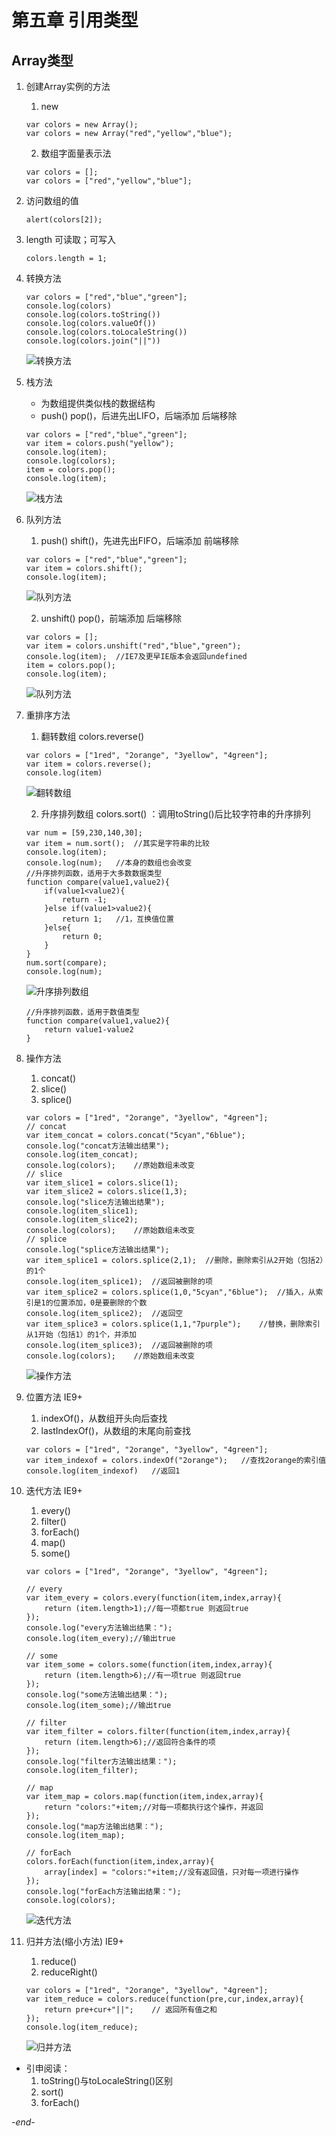 # 第五章 引用类型

## Array类型

1. 创建Array实例的方法
    1. new
    ```
    var colors = new Array();
    var colors = new Array("red","yellow","blue");
    ```
    2. 数组字面量表示法
    ```
    var colors = [];
    var colors = ["red","yellow","blue"];
    ```

2. 访问数组的值
    ```
    alert(colors[2]);
    ```

3. length 可读取；可写入
    ```
    colors.length = 1;
    ```

4. 转换方法
    ```
    var colors = ["red","blue","green"];
    console.log(colors)
    console.log(colors.toString())
    console.log(colors.valueOf())
    console.log(colors.toLocaleString())
    console.log(colors.join("||"))
    ```
    ![转换方法](images/array.png)

5. 栈方法
    * 为数组提供类似栈的数据结构
    * push() pop()，后进先出LIFO，后端添加 后端移除
    ```
    var colors = ["red","blue","green"];
    var item = colors.push("yellow");
    console.log(item);
    console.log(colors);
    item = colors.pop();
    console.log(item);
    ```
    ![栈方法](images/array1.png)

6. 队列方法
    1. push() shift()，先进先出FIFO，后端添加 前端移除
    ```
    var colors = ["red","blue","green"];
    var item = colors.shift();
    console.log(item);
    ```
    ![队列方法](images/array2.png)

    2. unshift() pop()，前端添加 后端移除
    ```
    var colors = [];
    var item = colors.unshift("red","blue","green");
    console.log(item);  //IE7及更早IE版本会返回undefined
    item = colors.pop();
    console.log(item);
    ```
    ![队列方法](images/array3.png)

7. 重排序方法
    1. 翻转数组 colors.reverse()
    ```
    var colors = ["1red", "2orange", "3yellow", "4green"];
    var item = colors.reverse();
    console.log(item)
    ```
    ![翻转数组](images/reverse.png)

    2. 升序排列数组 colors.sort() ：调用toString()后比较字符串的升序排列
    ```
    var num = [59,230,140,30];
    var item = num.sort();  //其实是字符串的比较
    console.log(item);
    console.log(num);   //本身的数组也会改变
    //升序排列函数，适用于大多数数据类型
    function compare(value1,value2){
        if(value1<value2){
            return -1;
        }else if(value1>value2){
            return 1;   //1，互换值位置
        }else{
            return 0;
        }
    }
    num.sort(compare);
    console.log(num);
    ```
    ![升序排列数组](images/sort.png)

    ```
    //升序排列函数，适用于数值类型
    function compare(value1,value2){
        return value1-value2
    }
    ```

8. 操作方法
    1. concat()
    2. slice()
    3. splice()
    ```
    var colors = ["1red", "2orange", "3yellow", "4green"];
    // concat
    var item_concat = colors.concat("5cyan","6blue");
    console.log("concat方法输出结果");
    console.log(item_concat);
    console.log(colors);    //原始数组未改变
    // slice
    var item_slice1 = colors.slice(1);
    var item_slice2 = colors.slice(1,3);
    console.log("slice方法输出结果");
    console.log(item_slice1);
    console.log(item_slice2);
    console.log(colors);    //原始数组未改变
    // splice
    console.log("splice方法输出结果");
    var item_splice1 = colors.splice(2,1);  //删除，删除索引从2开始（包括2）的1个
    console.log(item_splice1);  //返回被删除的项
    var item_splice2 = colors.splice(1,0,"5cyan","6blue");  //插入，从索引是1的位置添加，0是要删除的个数
    console.log(item_splice2);  //返回空
    var item_splice3 = colors.splice(1,1,"7purple");    //替换，删除索引从1开始（包括1）的1个，并添加
    console.log(item_splice3);  //返回被删除的项
    console.log(colors);    //原始数组未改变
    ```
    ![操作方法](images/concat.png)

9. 位置方法 IE9+
    1. indexOf()，从数组开头向后查找
    2. lastIndexOf()，从数组的末尾向前查找
    ```
    var colors = ["1red", "2orange", "3yellow", "4green"];
    var item_indexof = colors.indexOf("2orange");   //查找2orange的索引值
    console.log(item_indexof)   //返回1
    ```

10. 迭代方法 IE9+
    1. every()
    2. filter()
    3. forEach()
    4. map()
    5. some()
    ```
    var colors = ["1red", "2orange", "3yellow", "4green"];
    ```
    ```
    // every
    var item_every = colors.every(function(item,index,array){
        return (item.length>1);//每一项都true 则返回true
    });
    console.log("every方法输出结果：");
    console.log(item_every);//输出true
    ```
    ```
    // some
    var item_some = colors.some(function(item,index,array){
        return (item.length>6);//有一项true 则返回true
    });
    console.log("some方法输出结果：");
    console.log(item_some);//输出true
    ```
    ```
    // filter
    var item_filter = colors.filter(function(item,index,array){
        return (item.length>6);//返回符合条件的项
    });
    console.log("filter方法输出结果：");
    console.log(item_filter);
    ```
    ```
    // map
    var item_map = colors.map(function(item,index,array){
        return "colors:"+item;//对每一项都执行这个操作，并返回
    });
    console.log("map方法输出结果：");
    console.log(item_map);
    ```
    ```
    // forEach
    colors.forEach(function(item,index,array){
        array[index] = "colors:"+item;//没有返回值，只对每一项进行操作
    });
    console.log("forEach方法输出结果：");
    console.log(colors);
    ```
    ![迭代方法](images/every.png)

11. 归并方法(缩小方法) IE9+
    1. reduce()
    2. reduceRight()
    ```
    var colors = ["1red", "2orange", "3yellow", "4green"];
    var item_reduce = colors.reduce(function(pre,cur,index,array){
        return pre+cur+"||";    // 返回所有值之和
    });
    console.log(item_reduce);
    ```    
    ![归并方法](images/reduce.png)

* 引申阅读：
    1. toString()与toLocaleString()区别
    2. sort()
    3. forEach()

*-end-*
